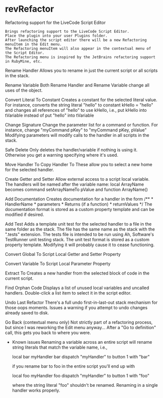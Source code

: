 # revRefactor
Refactoring support for the LiveCode Script Editor

    Brings refactoring support to the LiveCode Script Editor.
    Place the plugin into your user Plugins folder.
    After launching the script editor there will be a new Refactoring menuItem in the Edit menu.
    The Refactoring menuItem will also appear in the contextual menu of the Script Editor.
    The Refactoring menu is inspired by the JetBrains refactoring support in RubyMine, etc.

Rename Handler
    Allows you to rename in just the current script or all scripts in the stack.

Rename Variable
    Both Rename Handler and Rename Variable change all uses of the object.

Convert Literal To Constant
    Creates a constant for the selected literal value.
    For instance, converts the string literal "hello" to
    constant kHello = "hello"
    and changes all references of "hello" to use kHello, i.e.,
      put kHello into tVariable
    instead of
      put "hello" into tVariable

Change Signature
    Change the parameter list for a command or function.
    For instance, change "myCommand pKey" to "myCommand pKey, pValue"
    Modifying parameters will modify calls to the handler in all scripts in the stack.

Safe Delete
    Only deletes the handler/variable if nothing is using it.
    Otherwise you get a warning specifying where it's used.

Move Handler To
Copy Handler To
    These allow you to select a new home for the selected handler.

Create Getter and Setter
    Allow external access to a script local variable.
    The handlers will be named after the variable name:
    local ArrayName
    becomes
      command setArrayNameTo pValue
    and
      function ArrayName()

Add Documentation
    Creates documentation for a handler in the form
    /**
    * HandlerName
    * parameters
    * Returns (if a function)
    * returnValues
    */
    The documentation format is stored as a custom property template and can be modified if desired.

Add Test
    Adds a template unit test for the selected handler to a file in the same folder as the stack.
    The file has the same name as the stack with the ".tests" extension.
    The tests file is intended to be run using Ah, Software's TestRunner unit testing stack.
    The unit test format is stored as a custom property template.
    Modifying it will probably cause it to cease functioning.

Convert Global To
    Script Local
    Getter and Setter
    Property

Convert Variable To
    Script Local
    Parameter
    Property

Extract To
    Creates a new handler from the selected block of code in the current script.

Find Orphan Code
    Displays a list of unused local variables and uncalled handlers.
    Double-click a list item to select it in the script editor.

Undo Last Refactor
    There's a full undo first-in-last-out stack mechanism for those oops moments.
    Issues a warning if you attempt to undo changes already saved to disk.

Go Back (contextual menu only)
    Not strictly part of a refactoring process, but since I was reworking the Edit menu anyway...
    After a "Go to definition" call, this gets you back to where you were.

* Known issues
    Renaming a variable across an entire script will rename string literals that match the variable name, i.e.,

    local bar
    myHandler bar
    dispatch "myHandler" to button 1 with "bar"

    if you rename bar to foo in the entire script you'll end up with

    local foo
    myHandler foo
    dispatch "myHandler" to button 1 with "foo"

    where the string literal "foo" shouldn't be renamed.
    Renaming in a single handler works properly.

    

